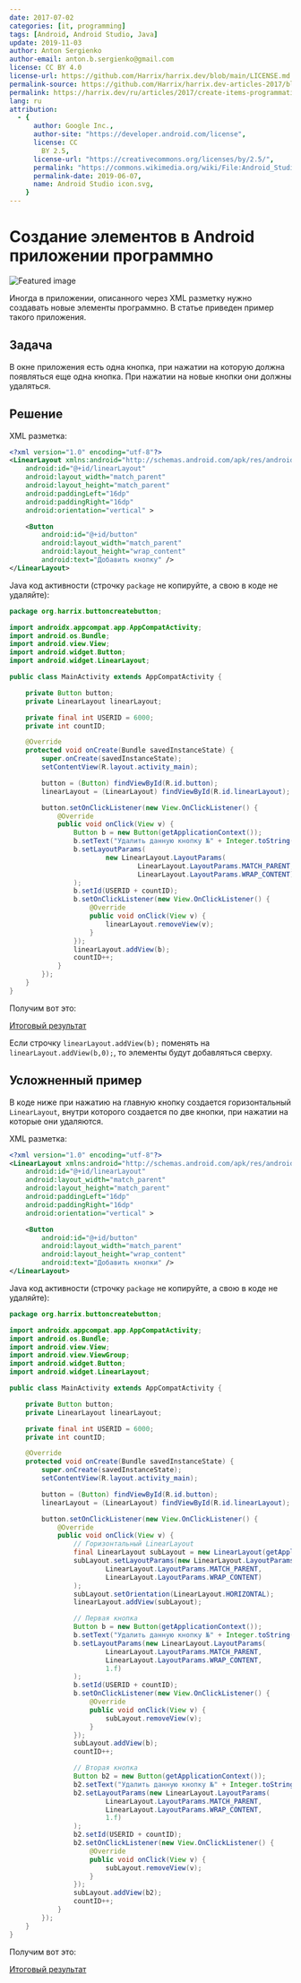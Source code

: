 ```yaml
---
date: 2017-07-02
categories: [it, programming]
tags: [Android, Android Studio, Java]
update: 2019-11-03
author: Anton Sergienko
author-email: anton.b.sergienko@gmail.com
license: CC BY 4.0
license-url: https://github.com/Harrix/harrix.dev/blob/main/LICENSE.md
permalink-source: https://github.com/Harrix/harrix.dev-articles-2017/blob/main/create-items-programmatically/create-items-programmatically.md
permalink: https://harrix.dev/ru/articles/2017/create-items-programmatically/
lang: ru
attribution:
  - {
      author: Google Inc.,
      author-site: "https://developer.android.com/license",
      license: CC
        BY 2.5,
      license-url: "https://creativecommons.org/licenses/by/2.5/",
      permalink: "https://commons.wikimedia.org/wiki/File:Android_Studio_icon.svg",
      permalink-date: 2019-06-07,
      name: Android Studio icon.svg,
    }
---
```


# Создание элементов в Android приложении программно

![Featured image](featured-image.svg)

Иногда в приложении, описанного через XML разметку нужно создавать новые элементы программно. В статье приведен пример такого приложения.

## Задача

В окне приложения есть одна кнопка, при нажатии на которую должна появляться еще одна кнопка. При нажатии на новые кнопки они должны удаляться.

## Решение

XML разметка:

```xml
<?xml version="1.0" encoding="utf-8"?>
<LinearLayout xmlns:android="http://schemas.android.com/apk/res/android"
    android:id="@+id/linearLayout"
    android:layout_width="match_parent"
    android:layout_height="match_parent"
    android:paddingLeft="16dp"
    android:paddingRight="16dp"
    android:orientation="vertical" >

    <Button
        android:id="@+id/button"
        android:layout_width="match_parent"
        android:layout_height="wrap_content"
        android:text="Добавить кнопку" />
</LinearLayout>
```

Java код активности (строчку `package` не копируйте, а свою в коде не удаляйте):

```java
package org.harrix.buttoncreatebutton;

import androidx.appcompat.app.AppCompatActivity;
import android.os.Bundle;
import android.view.View;
import android.widget.Button;
import android.widget.LinearLayout;

public class MainActivity extends AppCompatActivity {

    private Button button;
    private LinearLayout linearLayout;

    private final int USERID = 6000;
    private int countID;

    @Override
    protected void onCreate(Bundle savedInstanceState) {
        super.onCreate(savedInstanceState);
        setContentView(R.layout.activity_main);

        button = (Button) findViewById(R.id.button);
        linearLayout = (LinearLayout) findViewById(R.id.linearLayout);

        button.setOnClickListener(new View.OnClickListener() {
            @Override
            public void onClick(View v) {
                Button b = new Button(getApplicationContext());
                b.setText("Удалить данную кнопку №" + Integer.toString(countID + 1));
                b.setLayoutParams(
                        new LinearLayout.LayoutParams(
                                LinearLayout.LayoutParams.MATCH_PARENT,
                                LinearLayout.LayoutParams.WRAP_CONTENT)
                );
                b.setId(USERID + countID);
                b.setOnClickListener(new View.OnClickListener() {
                    @Override
                    public void onClick(View v) {
                        linearLayout.removeView(v);
                    }
                });
                linearLayout.addView(b);
                countID++;
            }
        });
    }
}
```

Получим вот это:

[Итоговый результат](img/result_01.mp4)

Если строчку `linearLayout.addView(b);` поменять на `linearLayout.addView(b,0);`, то элементы будут добавляться сверху.

## Усложненный пример

В коде ниже при нажатию на главную кнопку создается горизонтальный `LinearLayout`, внутри которого создается по две кнопки, при нажатии на которые они удаляются.

XML разметка:

```xml
<?xml version="1.0" encoding="utf-8"?>
<LinearLayout xmlns:android="http://schemas.android.com/apk/res/android"
    android:id="@+id/linearLayout"
    android:layout_width="match_parent"
    android:layout_height="match_parent"
    android:paddingLeft="16dp"
    android:paddingRight="16dp"
    android:orientation="vertical" >

    <Button
        android:id="@+id/button"
        android:layout_width="match_parent"
        android:layout_height="wrap_content"
        android:text="Добавить кнопки" />
</LinearLayout>
```

Java код активности (строчку `package` не копируйте, а свою в коде не удаляйте):

```java
package org.harrix.buttoncreatebutton;

import androidx.appcompat.app.AppCompatActivity;
import android.os.Bundle;
import android.view.View;
import android.view.ViewGroup;
import android.widget.Button;
import android.widget.LinearLayout;

public class MainActivity extends AppCompatActivity {

    private Button button;
    private LinearLayout linearLayout;

    private final int USERID = 6000;
    private int countID;

    @Override
    protected void onCreate(Bundle savedInstanceState) {
        super.onCreate(savedInstanceState);
        setContentView(R.layout.activity_main);

        button = (Button) findViewById(R.id.button);
        linearLayout = (LinearLayout) findViewById(R.id.linearLayout);

        button.setOnClickListener(new View.OnClickListener() {
            @Override
            public void onClick(View v) {
                // Горизонтальный LinearLayout
                final LinearLayout subLayout = new LinearLayout(getApplicationContext());
                subLayout.setLayoutParams(new LinearLayout.LayoutParams(
                        LinearLayout.LayoutParams.MATCH_PARENT,
                        LinearLayout.LayoutParams.WRAP_CONTENT)
                );
                subLayout.setOrientation(LinearLayout.HORIZONTAL);
                linearLayout.addView(subLayout);

                // Первая кнопка
                Button b = new Button(getApplicationContext());
                b.setText("Удалить данную кнопку №" + Integer.toString(countID + 1));
                b.setLayoutParams(new LinearLayout.LayoutParams(
                        LinearLayout.LayoutParams.MATCH_PARENT,
                        LinearLayout.LayoutParams.WRAP_CONTENT,
                        1.f)
                );
                b.setId(USERID + countID);
                b.setOnClickListener(new View.OnClickListener() {
                    @Override
                    public void onClick(View v) {
                        subLayout.removeView(v);
                    }
                });
                subLayout.addView(b);
                countID++;

                // Вторая кнопка
                Button b2 = new Button(getApplicationContext());
                b2.setText("Удалить данную кнопку №" + Integer.toString(countID + 1));
                b2.setLayoutParams(new LinearLayout.LayoutParams(
                        LinearLayout.LayoutParams.MATCH_PARENT,
                        LinearLayout.LayoutParams.WRAP_CONTENT,
                        1.f)
                );
                b2.setId(USERID + countID);
                b2.setOnClickListener(new View.OnClickListener() {
                    @Override
                    public void onClick(View v) {
                        subLayout.removeView(v);
                    }
                });
                subLayout.addView(b2);
                countID++;
            }
        });
    }
}
```

Получим вот это:

[Итоговый результат](img/result_02.mp4)
